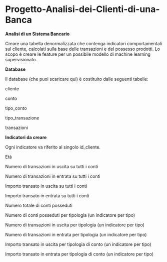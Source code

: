 # Progetto-Analisi-dei-Clienti-di-una-Banca

**Analisi di un Sistema Bancario**

Creare una tabella denormalizzata che contenga indicatori comportamentali sul cliente, calcolati sulla base delle transazioni e del possesso prodotti. Lo scopo è creare le feature per un possibile modello di machine learning supervisionato.

**Database**

Il database (che puoi scaricare qui) è costituito dalle seguenti tabelle:

cliente

conto

tipo_conto

tipo_transazione

transazioni



**Indicatori da creare**

Ogni indicatore va riferito al singolo id_cliente.

Età

Numero di transazioni in uscita su tutti i conti

Numero di transazioni in entrata su tutti i conti

Importo transato in uscita su tutti i conti

Importo transato in entrata su tutti i conti

Numero totale di conti posseduti

Numero di conti posseduti per tipologia (un indicatore per tipo)

Numero di transazioni in uscita per tipologia (un indicatore per tipo)

Numero di transazioni in entrata per tipologia (un indicatore per tipo)

Importo transato in uscita per tipologia di conto (un indicatore per tipo)

Importo transato in entrata per tipologia di conto (un indicatore per tipo)
